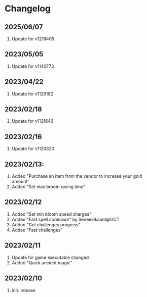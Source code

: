 # Changelog

## 2025/06/07  
1. Update for v1218405

## 2023/05/05  
1. Update for v1140773

## 2023/04/22
1. Update for v1126182

## 2023/02/18
1. Update for v1121649

## 2023/02/16
1. Update for v1120320

## 2023/02/13:
1. Added "Purchase an item from the vendor to increase your gold amount"
1. Added "Set max broom racing time"

## 2023/02/12
1. Added "Set min bloom speed charges"
1. Added "Fast spell cooldown" by Seneekikaant@OCT
1. Added "Get challenges progress"
1. Added "Fast challenges"

## 2023/02/11
1. Update for game executable changed
1. Added "Quick ancient magic"

## 2023/02/10
1. init. release  

